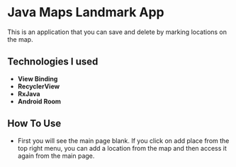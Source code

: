 # Java Maps Landmark App

This is an application that you can save and delete by marking locations on the map.

## Technologies I used

- **View Binding**
- **RecyclerView**
- **RxJava**
- **Android Room**

## How To Use
- First you will see the main page blank. If you click on add place from the top right menu, you can add a location from the map and then access it again from the main page.